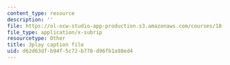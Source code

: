 ```yaml
---
content_type: resource
description: ''
file: https://ol-ocw-studio-app-production.s3.amazonaws.com/courses/18-01sc-single-variable-calculus-fall-2010/d62d63dfb94f5c72b778d96fb1a98ed4_Pd2xP5zDsRw.vtt
file_type: application/x-subrip
resourcetype: Other
title: 3play caption file
uid: d62d63df-b94f-5c72-b778-d96fb1a98ed4
---
```

